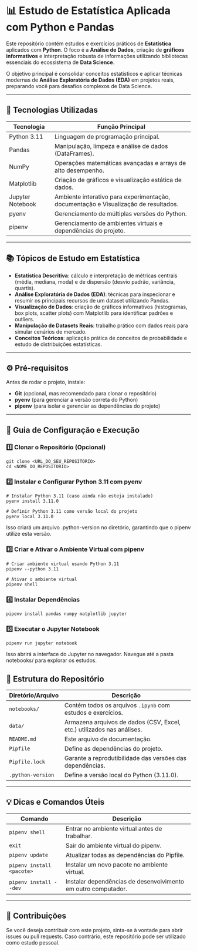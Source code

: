 # 📊 Estudo de Estatística Aplicada com Python e Pandas

Este repositório contém estudos e exercícios práticos de **Estatística** aplicados com **Python**. O foco é a **Análise de Dados**, criação de **gráficos informativos** e interpretação robusta de informações utilizando bibliotecas essenciais do ecossistema de **Data Science**.

O objetivo principal é consolidar conceitos estatísticos e aplicar técnicas modernas de **Análise Exploratória de Dados (EDA)** em projetos reais, preparando você para desafios complexos de Data Science.

---

## 🔧 Tecnologias Utilizadas

| Tecnologia       | Função Principal                                                  |
|------------------|-------------------------------------------------------------------|
| Python 3.11      | Linguagem de programação principal.                               |
| Pandas           | Manipulação, limpeza e análise de dados (DataFrames).             |
| NumPy            | Operações matemáticas avançadas e arrays de alto desempenho.      |
| Matplotlib       | Criação de gráficos e visualização estática de dados.             |
| Jupyter Notebook | Ambiente interativo para experimentação, documentação e Visualização de resultados.                        |
| pyenv            | Gerenciamento de múltiplas versões do Python.                     |
| pipenv           | Gerenciamento de ambientes virtuais e dependências do projeto.    |

---

## 📚 Tópicos de Estudo em Estatística

- **Estatística Descritiva**: cálculo e interpretação de métricas centrais (média, mediana, moda) e de dispersão (desvio padrão, variância, quartis).  
- **Análise Exploratória de Dados (EDA)**: técnicas para inspecionar e resumir os principais recursos de um dataset utilizando Pandas.  
- **Visualização de Dados**: criação de gráficos informativos (histogramas, box plots, scatter plots) com Matplotlib para identificar padrões e outliers.  
- **Manipulação de Datasets Reais**: trabalho prático com dados reais para simular cenários de mercado.  
- **Conceitos Teóricos**: aplicação prática de conceitos de probabilidade e estudo de distribuições estatísticas.

---

## ⚙️ Pré-requisitos

Antes de rodar o projeto, instale:

- **Git** (opcional, mas recomendado para clonar o repositório)  
- **pyenv** (para gerenciar a versão correta do Python)  
- **pipenv** (para isolar e gerenciar as dependências do projeto)  

---

## 🚀 Guia de Configuração e Execução

### 1️⃣ Clonar o Repositório (Opcional)

```
git clone <URL_DO_SEU_REPOSITORIO>
cd <NOME_DO_REPOSITORIO>
```
### 2️⃣ Instalar e Configurar Python 3.11 com pyenv

```
# Instalar Python 3.11 (caso ainda não esteja instalado)
pyenv install 3.11.0

# Definir Python 3.11 como versão local do projeto
pyenv local 3.11.0
```
Isso criará um arquivo .python-version no diretório, garantindo que o pipenv utilize esta versão.

### 3️⃣ Criar e Ativar o Ambiente Virtual com pipenv

```
# Criar ambiente virtual usando Python 3.11
pipenv --python 3.11

# Ativar o ambiente virtual
pipenv shell
```

### 4️⃣ Instalar Dependências

```
pipenv install pandas numpy matplotlib jupyter
```

### 5️⃣ Executar o Jupyter Notebook

```
pipenv run jupyter notebook
```

Isso abrirá a interface do Jupyter no navegador. Navegue até a pasta notebooks/ para explorar os estudos.

## 📂 Estrutura do Repositório

| Diretório/Arquivo  | Descrição                                                                 |
|--------------------|---------------------------------------------------------------------------|
| `notebooks/`       | Contém todos os arquivos `.ipynb` com estudos e exercícios.               |
| `data/`            | Armazena arquivos de dados (CSV, Excel, etc.) utilizados nas análises.    |
| `README.md`        | Este arquivo de documentação.                                             |
| `Pipfile`          | Define as dependências do projeto.                                        |
| `Pipfile.lock`     | Garante a reprodutibilidade das versões das dependências.                 |
| `.python-version`  | Define a versão local do Python (3.11.0).                                 |

---

## 💡 Dicas e Comandos Úteis

| Comando                      | Descrição                                                      |
|------------------------------|----------------------------------------------------------------|
| `pipenv shell`               | Entrar no ambiente virtual antes de trabalhar.                 |
| `exit`                       | Sair do ambiente virtual do pipenv.                            |
| `pipenv update`              | Atualizar todas as dependências do Pipfile.                    |
| `pipenv install <pacote>`    | Instalar um novo pacote no ambiente virtual.                   |
| `pipenv install --dev`       | Instalar dependências de desenvolvimento em outro computador.  |

---

## 🤝 Contribuições

Se você deseja contribuir com este projeto, sinta-se à vontade para abrir issues ou pull requests.
Caso contrário, este repositório pode ser utilizado como estudo pessoal.
